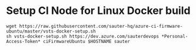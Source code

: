 # Setup CI Node for Linux Docker build
```
wget https://raw.githubusercontent.com/sauter-hq/azure-ci-firmware-ubuntu/master/vsts-docker-setup.sh
sh vsts-docker-setup.sh https://dev.azure.com/sauterdevops *Personal-Access-Token* ciFirmwareUbuntu $HOSTNAME sauter
```
